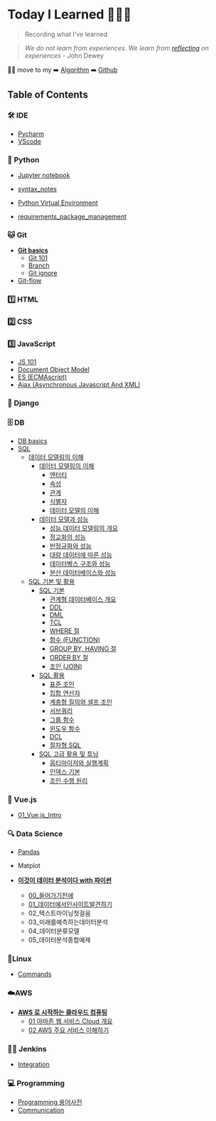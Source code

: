 # Today I Learned 👨🏻‍💻

> Recording what I've learned 

> *We do not learn from experiences. We learn from [reflecting](reflecting.md) on experiences* - John Dewey

🙋‍♂️ move to my ➡️ [Algorithm](https://pyohamen.gitbook.io/algorithm/) ➡️ [Github](https://github.com/pyohamen)



## Table of Contents

### 🛠 IDE

* [Pycharm](ide/pycharm.md)
* [VScode](ide/vscode.md)

### 🐍 Python

- [Jupyter notebook](Python/jupyter.md)

* [syntax\_notes](Python/00_personal_notes.md)

* [Python Virtual Environment](Python/python_virtual_environment.md)
* [requirements_package_management](Python/requirements.md)

### 🐱 Git

* [**Git basics**](./)
  * [Git 101](Git/Git_basics/git_101.md)
  * [Branch](Git/Git_basics/branch.md)
  * [Git ignore](git/git_basics/git_ignore.md)
* [Git-flow](git/git-flow.md)

### 1️⃣ HTML

### 2️⃣ CSS

### 3️⃣ JavaScript

* [JS 101](javascript/js_101.md)
* [Document Object Model](javascript/dom.md)
* [ES \(ECMAscript\)](javascript/es.md)
* [Ajax \(Asynchronous Javascript And XML\)](javascript/ajax.md)

### 🔫 Django

### 🗄 DB

* [DB basics](db/db_basics.md)
* [SQL]()
  * [데이터 모델링의 이해]()
    * [데이터 모델링의 이해]()
      * [엔터티](db/SQL/데이터모델링의이해/데이터모델링의이해/엔터티.md)
      * [속성](db/SQL/데이터모델링의이해/데이터모델링의이해/속성.md)
      * [관계](db/SQL/데이터모델링의이해/데이터모델링의이해/관계.md)
      * [식별자](db/SQL/데이터모델링의이해/데이터모델링의이해/식별자.md)
      * [데이터 모델의 이해](db/SQL/데이터모델링의이해/데이터모델링의이해/데이터모델의이해.md)
    * [데이터 모델과 성능]()
      * [성능 데이터 모델링의 개요](db/SQL/데이터모델링의이해/데이터모델과성능/성능데이터모델링의개요.md)
      * [정교화의 성능](db/SQL/데이터모델링의이해/데이터모델과성능/정교화의성능.md)
      * [반정규화와 성능](db/SQL/데이터모델링의이해/데이터모델과성능/반정규화와성능.md)
      * [대량 데이터에 따른 성능](db/SQL/데이터모델링의이해/데이터모델과성능/대량데이터에따른성능.md)
      * [데이터벵스 구조와 성능](db/SQL/데이터모델링의이해/데이터모델과성능/데이터베이스구조와성능.md)
      * [분산 데이터베이스와 성능](db/SQL/데이터모델링의이해/데이터모델과성능/분산데이터베이스와성능.md)
  * [SQL 기본 및 활용]()
    * [SQL 기본]()
      - [관계형 데이터베이스 개요](db/SQL/SQL기본및활용/SQL기본/관계형데이터베이스개요.md)
      - [DDL](db/SQL/SQL기본및활용/SQL기본/DDL.md)
      - [DML](db/SQL/SQL기본및활용/SQL기본/DML.md)
      - [TCL](db/SQL/SQL기본및활용/SQL기본/TCL.md)
      - [WHERE 절](db/SQL/SQL기본및활용/SQL기본/WHERE절.md)
      - [함수 (FUNCTION)](db/SQL/SQL기본및활용/SQL기본/함수.md)
      - [GROUP BY, HAVING 절](db/SQL/SQL기본및활용/SQL기본/GROUPBY,HAVING절.md)
      - [ORDER BY 절](db/SQL/SQL기본및활용/SQL기본/ORDERBY절.md)
      - [조인 (JOIN)](db/SQL/SQL기본및활용/SQL기본/조인.md)
    * [SQL 활용]()
      - [표준 조인](db/SQL/SQL기본및활용/SQL활용/표준조인.md)
      - [집합 연산자](db/SQL/SQL기본및활용/SQL활용/집합연산자.md)
      - [계층형 질의와 셀프 조인](db/SQL/SQL기본및활용/SQL활용/계층형질의와셀프조인.md)
      - [서브쿼리](db/SQL/SQL기본및활용/SQL활용/서브쿼리.md)
      - [그룹 함수](db/SQL/SQL기본및활용/SQL활용/그룹함수.md)
      - [윈도우 함수](db/SQL/SQL기본및활용/SQL활용/윈도우함수.md)
      - [DCL](db/SQL/SQL기본및활용/SQL활용/DCL.md)
      - [절차형 SQL](db/SQL/SQL기본및활용/SQL활용/절차형SQL.md)
    * [SQL 고급 활용 및 튜닝]()
      - [옵티마이저와 실행계획](db/SQL/SQL기본및활용/SQL고급활용및튜닝/옵티마이저와실행계획.md)
      - [인덱스 기본](db/SQL/SQL기본및활용/SQL고급활용및튜닝/인덱스기본.md)
      - [조인 수행 원리](db/SQL/SQL기본및활용/SQL고급활용및튜닝/조인수행원리.md)

### 🎨 Vue.js

* [01\_Vue.js\_Intro](vue.js/01_vue.js_intro.md)

### 🔍 Data Science

- [Pandas](Data_Science/pandas.md)
- Matplot

- [**이것이 데이터 분석이다 with 파이썬**]()
  - [00_들어가기전에](Data_Science/00_들어가기전에.md)
  - [01_데이터에서인사이트발견하기](Data_Science/01_데이터에서인사이트발견하기.md)
  - 02_텍스트마이닝첫걸음
  - 03_미래를예측하는데이터분석
  - 04_데이터분류모델
  - 05_데이터분석종합예제

### 🐧Linux

* [Commands](linux/command.md)

### ☁️AWS

* [**AWS 로 시작하는 클라우드 컴퓨팅**](./)
  * [01 아마존 웹 서비스 Cloud 개요](aws/aws-_-_-_/01_-_cloud.md)
  * [02 AWS 주요 서비스 이해하기](aws/aws-_-_-_/02_aws.md)

### 🤵🏻 Jenkins

- [Integration](/jenkins/jenkins연동.pdf)

### 💻 Programming

* [Programming 용어사전](programming/cs_.md)
* [Communication](programming/communication.md)

